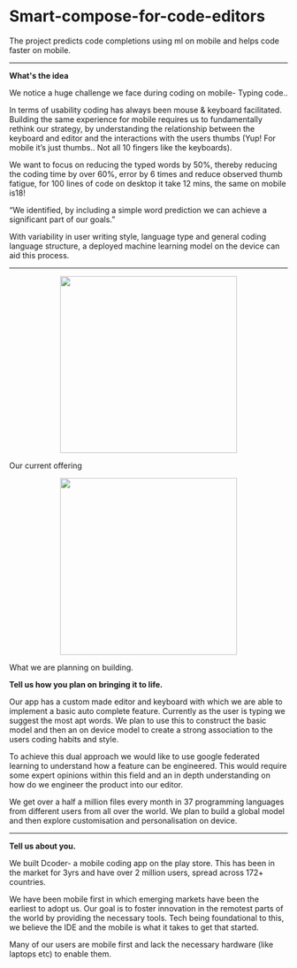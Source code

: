 # Smart-compose-for-code-editors
The project predicts code completions using ml on mobile and helps code faster on mobile.

<hr />
<b>What's the idea</b>

We notice a huge challenge we face during coding on mobile- Typing code..

In terms of usability coding has always been mouse & keyboard facilitated. Building the same experience for mobile requires us to fundamentally rethink our strategy, by understanding the relationship between the keyboard and editor and the interactions with the users thumbs (Yup! For mobile it’s just thumbs.. Not all 10 fingers like the keyboards). 

We want to focus on reducing the typed words by 50%, thereby reducing the coding time by over 60%, error by 6 times and reduce observed thumb fatigue, for 100 lines of code on desktop it take 12 mins, the same on mobile is18! 

“We identified, by including a simple word prediction we can achieve a significant part of our goals.” 

With variability in user writing style, language type and general coding language structure, a deployed machine learning model on the device can aid this process.


<hr />
<p style="text-align:center">
<img src="https://github.com/dcodermobile/Smart-compose-for-code-editors/raw/master/dcoder_smart_autocomplete_mobile.gif" width="320"/>
  <p>Our current offering</p>
 </p>
 <p style="text-align:center">
<img src="https://github.com/dcodermobile/Smart-compose-for-code-editors/raw/master/dcoder_smart_compose_mobile.gif" width="320"/>
  <p>What we are planning on building.</p>
  </p>
<b>Tell us how you plan on bringing it to life. </b>

Our app has a custom made editor and keyboard with which we are able to implement a basic auto complete feature. Currently as the user is typing we suggest the most apt words. We plan to use this to construct the basic model and then an on device model to create a strong association to the users coding habits and style.

To achieve this dual approach we would like to use google federated learning to understand how a feature can be engineered. This would require some expert opinions within this field and an in depth understanding on how do we engineer the product into our editor. 

We get over a half a million files every month in 37 programming languages from different users from all over the world. We plan to build a global model and then explore customisation and personalisation on device.

<hr />
<b>Tell us about you.</b> 

We built Dcoder- a mobile coding app on the play store. This has been in the market for 3yrs and have over 2 million users, spread across 172+ countries.

We have been mobile first in which emerging markets have been the earliest to adopt us. Our goal is to foster innovation in the remotest parts of the world by providing the necessary tools. Tech being foundational to this, we believe the IDE and the mobile is what it takes to get that started. 

Many of our users are mobile first and lack the necessary hardware (like laptops etc) to enable them.


